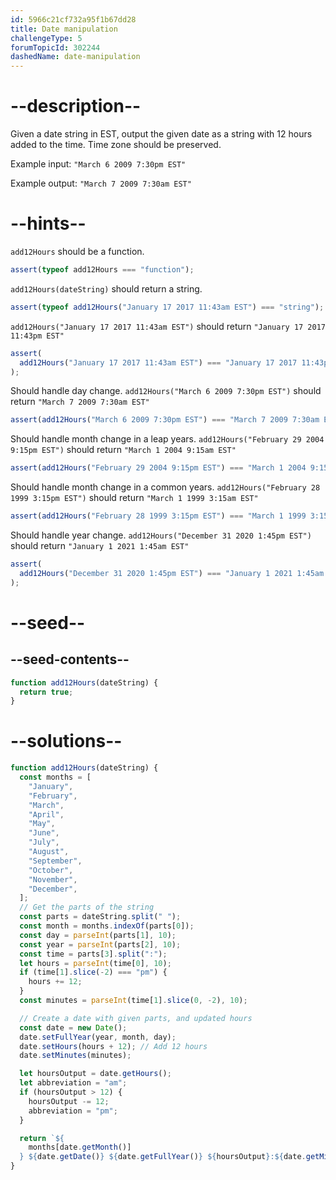 ```yaml
---
id: 5966c21cf732a95f1b67dd28
title: Date manipulation
challengeType: 5
forumTopicId: 302244
dashedName: date-manipulation
---
```


# --description--

Given a date string in EST, output the given date as a string with 12 hours added to the time. Time zone should be preserved.

Example input: `"March 6 2009 7:30pm EST"`

Example output: `"March 7 2009 7:30am EST"`

# --hints--

`add12Hours` should be a function.

```js
assert(typeof add12Hours === "function");
```

`add12Hours(dateString)` should return a string.

```js
assert(typeof add12Hours("January 17 2017 11:43am EST") === "string");
```

`add12Hours("January 17 2017 11:43am EST")` should return `"January 17 2017 11:43pm EST"`

```js
assert(
  add12Hours("January 17 2017 11:43am EST") === "January 17 2017 11:43pm EST"
);
```

Should handle day change. `add12Hours("March 6 2009 7:30pm EST")` should return `"March 7 2009 7:30am EST"`

```js
assert(add12Hours("March 6 2009 7:30pm EST") === "March 7 2009 7:30am EST");
```

Should handle month change in a leap years. `add12Hours("February 29 2004 9:15pm EST")` should return `"March 1 2004 9:15am EST"`

```js
assert(add12Hours("February 29 2004 9:15pm EST") === "March 1 2004 9:15am EST");
```

Should handle month change in a common years. `add12Hours("February 28 1999 3:15pm EST")` should return `"March 1 1999 3:15am EST"`

```js
assert(add12Hours("February 28 1999 3:15pm EST") === "March 1 1999 3:15am EST");
```

Should handle year change. `add12Hours("December 31 2020 1:45pm EST")` should return `"January 1 2021 1:45am EST"`

```js
assert(
  add12Hours("December 31 2020 1:45pm EST") === "January 1 2021 1:45am EST"
);
```

# --seed--

## --seed-contents--

```js
function add12Hours(dateString) {
  return true;
}
```

# --solutions--

```js
function add12Hours(dateString) {
  const months = [
    "January",
    "February",
    "March",
    "April",
    "May",
    "June",
    "July",
    "August",
    "September",
    "October",
    "November",
    "December",
  ];
  // Get the parts of the string
  const parts = dateString.split(" ");
  const month = months.indexOf(parts[0]);
  const day = parseInt(parts[1], 10);
  const year = parseInt(parts[2], 10);
  const time = parts[3].split(":");
  let hours = parseInt(time[0], 10);
  if (time[1].slice(-2) === "pm") {
    hours += 12;
  }
  const minutes = parseInt(time[1].slice(0, -2), 10);

  // Create a date with given parts, and updated hours
  const date = new Date();
  date.setFullYear(year, month, day);
  date.setHours(hours + 12); // Add 12 hours
  date.setMinutes(minutes);

  let hoursOutput = date.getHours();
  let abbreviation = "am";
  if (hoursOutput > 12) {
    hoursOutput -= 12;
    abbreviation = "pm";
  }

  return `${
    months[date.getMonth()]
  } ${date.getDate()} ${date.getFullYear()} ${hoursOutput}:${date.getMinutes()}${abbreviation} EST`;
}
```
